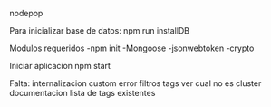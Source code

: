 nodepop

Para inicializar base de datos: npm run installDB

Modulos requeridos 
-npm init 
-Mongoose
-jsonwebtoken
-crypto

Iniciar aplicacion npm start

Falta:
internalizacion
custom error
filtros
tags ver cual no es
cluster
documentacion
lista de tags existentes
